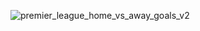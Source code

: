 ![premier_league_home_vs_away_goals_v2](https://github.com/user-attachments/assets/ec8d9aec-3d5c-48a3-941b-ec6eb29222b4)

